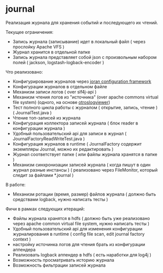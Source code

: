 # journal

Реализация журнала для хранения событий и последующего их чтений.

Текущее ограничения:
+ Запись журнала (записывание) идет в локальный файл ( через прослойку Apache VFS )
+ Журнал хранится в отдельной папке
+ Запись журнала представляет собой json с произвольным набором полей ( jackson, logstash-logback-encoder )


Что реализовано:
+ Конфигурирование журналов через [joran configuration framework](https://logback.qos.ch/manual/onJoran.html)
+ Конфигурации журналов в отдельном файле
+ Механизм записи логов ( over slf4j-api )
+ Механизм чтения логов из "источника" (over apache commons virtual file system)  (одного, на основе [otroslogviewer](https://github.com/otros-systems/otroslogviewer))
+ Тест полного цикла работы с журналом ( открытие, запись, чтение ) ( JournalTest.java )
+ Чтение топ-записей из журнала
+ Конфигурация коллектора записей журнала ( блок reader в конфигурации журнала )
+ Удобный пользовательский api для записи в журнал ( JournalFactoryReadWriteTest.java )
+ Конфигурация журналов в runtime ( JournalFactory содержит экземпляры Journal, можно их редактировать )
+ Журнал соответствует папке ( или файлы журнала хранятся в папке )
+ Механизм синхронизации записей журнала ( когда пишут в один журнал разные инстансы ) ( реализовано через FileMonitor, который следит за файлами *.journal )


В работе:
+ Механизм ротации (время, размер) файлов журнала ( должно быть средствами logback, нужно написать тесты )

Фичи в рамках следующих итераций:
+ Файлы журнала хранятся в hdfs ( должно быть уже реализовано через apache common virtual file system, нужно написать тесты )
+ Удобный пользовательский api для изменения конфигурации журналирования в runtime ( config file scan, edit journal factory context )
+ настройку источинка логов для чтения брать из конфигурации аппендера
+ Реализовать logback аппендер в hdfs ( есть наработки для log4j )
+ Возможность просматривать историю журнала
+ Возможность фильтрации записей журнала

